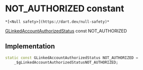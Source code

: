 


# NOT_AUTHORIZED constant




    *[<Null safety>](https://dart.dev/null-safety)*


[GLinkedAccountAuthorizedStatus](../../third_party_yonomi_graphql_schema___generated___schema.docs.schema.gql/GLinkedAccountAuthorizedStatus-class.md) const NOT_AUTHORIZED
  







## Implementation

```dart
static const GLinkedAccountAuthorizedStatus NOT_AUTHORIZED =
    _$gLinkedAccountAuthorizedStatusNOT_AUTHORIZED;


```







